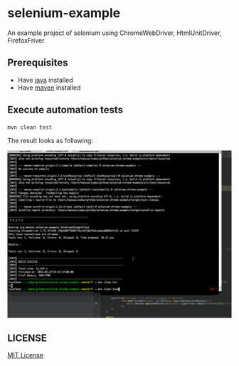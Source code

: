 # selenium-example
An example project of selenium using ChromeWebDriver, HtmlUnitDriver, FirefoxFriver


## Prerequisites ##

* Have [java](http://www.oracle.com/technetwork/java/javase/downloads/index.html) installed
* Have [maven](http://maven.apache.org/) installed


## Execute automation tests ##

```bash
mvn clean test
```

The result looks as following:

![](./docs/img/autotests.gif)



## LICENSE ##

[MIT License](https://raw.githubusercontent.com/leftstick/selenium-example/master/LICENSE)
